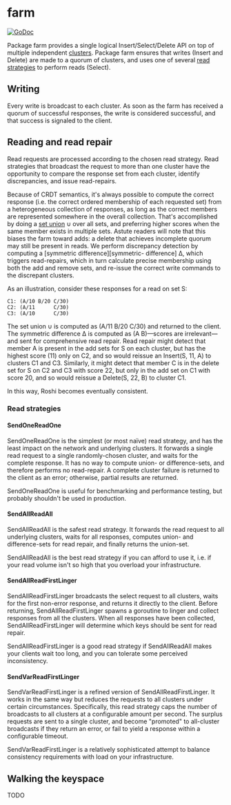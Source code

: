 # farm

[![GoDoc](https://godoc.org/github.com/soundcloud/roshi/farm?status.png)](https://godoc.org/github.com/soundcloud/roshi/farm)

Package farm provides a single logical Insert/Select/Delete API on top of
multiple independent [clusters][cluster]. Package farm ensures that writes
(Insert and Delete) are made to a quorum of clusters, and uses one of several
[read strategies](#read_strategies) to perform reads (Select).

[cluster]: https://godoc.org/github.com/soundcloud/roshi/cluster#Cluster

## Writing

Every write is broadcast to each cluster. As soon as the farm has received a
quorum of successful responses, the write is considered successful, and
that success is signaled to the client.

## Reading and read repair

Read requests are processed according to the chosen read strategy. Read
strategies that broadcast the request to more than one cluster have the
opportunity to compare the response set from each cluster, identify
discrepancies, and issue read-repairs.

Because of CRDT semantics, it's always possible to compute the correct
response (i.e. the correct ordered membership of each requested set) from a
heterogeneous collection of responses, as long as the correct members are
represented somewhere in the overall collection. That's accomplished by doing
a [set union][set-union] ∪ over all sets, and preferring higher scores when
the same member exists in multiple sets. Astute readers will note that this
biases the farm toward adds: a delete that achieves incomplete quorum may
still be present in reads. We perform discrepancy detection by computing a
[symmetric difference][symmetric- difference] ∆, which triggers read-repairs,
which in turn calculate precise membership using both the add and remove sets,
and re-issue the correct write commands to the discrepant clusters.

[set-union]: http://en.wikipedia.org/wiki/Union_(set_theory)
[symmetric-difference]: http://en.wikipedia.org/wiki/Symmetric_difference

As an illustration, consider these responses for a read on set S:

```
C1: (A/10 B/20 C/30)
C2: (A/11      C/30)
C3: (A/10      C/30)
```

The set union ∪ is computed as (A/11 B/20 C/30) and returned to the client.
The symmetric difference ∆ is computed as (A B)—scores are irrelevant—and sent
for comprehensive read repair. Read repair might detect that member A is
present in the add sets for S on each cluster, but has the highest score (11)
only on C2, and so would reissue an Insert(S, 11, A) to clusters C1 and C3.
Similarly, it might detect that member C is in the delete set for S on C2 and
C3 with score 22, but only in the add set on C1 with score 20, and so would
reissue a Delete(S, 22, B) to cluster C1.

In this way, Roshi becomes eventually consistent.

### Read strategies

#### SendOneReadOne

SendOneReadOne is the simplest (or most naïve) read strategy, and has the
least impact on the network and underlying clusters. It forwards a single read
request to a single randomly-chosen cluster, and waits for the complete
response. It has no way to compute union- or difference-sets, and therefore
performs no read-repair. A complete cluster failure is returned to the client
as an error; otherwise, partial results are returned.

SendOneReadOne is useful for benchmarking and performance testing, but
probably shouldn't be used in production.

#### SendAllReadAll

SendAllReadAll is the safest read strategy. It forwards the read request to
all underlying clusters, waits for all responses, computes union- and
difference-sets for read repair, and finally returns the union-set.

SendAllReadAll is the best read strategy if you can afford to use it, i.e. if
your read volume isn't so high that you overload your infrastructure.

#### SendAllReadFirstLinger

SendAllReadFirstLinger broadcasts the select request to all clusters, waits
for the first non-error response, and returns it directly to the client.
Before returning, SendAllReadFirstLinger spawns a goroutine to linger and
collect responses from all the clusters. When all responses have been
collected, SendAllReadFirstLinger will determine which keys should be sent
for read repair.

SendAllReadFirstLinger is a good read strategy if SendAllReadAll makes your
clients wait too long, and you can tolerate some perceived inconsistency.


#### SendVarReadFirstLinger

SendVarReadFirstLinger is a refined version of SendAllReadFirstLinger. It
works in the same way but reduces the requests to all clusters under certain
circumstances. Specifically, this read strategy caps the number of broadcasts
to all clusters at a configurable amount per second. The surplus requests are
sent to a single cluster, and become "promoted" to all-cluster broadcasts if
they return an error, or fail to yield a response within a configurable
timeout.

SendVarReadFirstLinger is a relatively sophisticated attempt to balance
consistency requirements with load on your infrastructure.

## Walking the keyspace

TODO